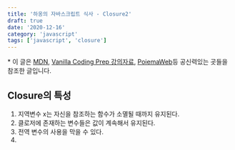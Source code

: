 ```yaml
---
title: '하옹의 자바스크립트 식사 - Closure2'
draft: true
date: '2020-12-16'
category: 'javascript'
tags: ['javascript', 'closure']
---
```


\* 이 글은 [MDN](https://developer.mozilla.org/es/), [Vanilla Coding Prep 강의자료](https://www.vanillacoding.co/), [PoiemaWeb](https://poiemaweb.com/)등 공신력있는 곳들을 참조한 글입니다.

## Closure의 특성

1. 지역변수 x는 자신을 참조하는 함수가 소멸될 때까지 유지된다.
2. 클로저에 존재하는 변수들은 값이 계속해서 유지된다.
3. 전역 변수의 사용을 막을 수 있다.
4. 


